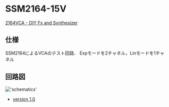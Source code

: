 # SSM2164-15V

[2164VCA - DIY Fx and Synthesizer](https://scrapbox.io/diyfx/2164VCA)

## 仕様
SSM2164によるVCAのテスト回路．
Expモードを2チャネル，Linモードを1チャネル

## 回路図

!['schematics'](SM2164-15V-Dual15V.png)
- [version 1.0](SSM2164-15V-Dual15V.pdf) 
